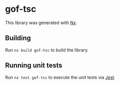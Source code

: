 # gof-tsc

This library was generated with [Nx](https://nx.dev).

## Building

Run `nx build gof-tsc` to build the library.

## Running unit tests

Run `nx test gof-tsc` to execute the unit tests via [Jest](https://jestjs.io).
